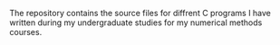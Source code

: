 The repository contains the source files for diffrent C programs I have written during my undergraduate studies for my numerical methods courses.
